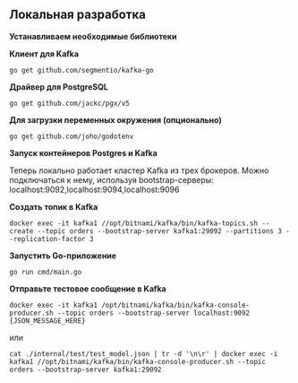 ## Локальная разработка

**Устанавливаем необходимые библиотеки**

**Клиент для Kafka**

`go get github.com/segmentio/kafka-go`

**Драйвер для PostgreSQL**

`go get github.com/jackc/pgx/v5`

**Для загрузки переменных окружения (опционально)**

`go get github.com/joho/godotenv`

**Запуск контейнеров Postgres и Kafka**

Теперь локально работает кластер Kafka из трех брокеров. Можно подключаться к нему, используя bootstrap-серверы: localhost:9092,localhost:9094,localhost:9096

**Создать топик в Kafka**

`docker exec -it kafka1 //opt/bitnami/kafka/bin/kafka-topics.sh --create --topic orders --bootstrap-server kafka1:29092 --partitions 3 --replication-factor 3`

**Запустить Go-приложение**

`go run cmd/main.go`

**Отправьте тестовое сообщение в Kafka**

`docker exec -it kafka1 /opt/bitnami/kafka/bin/kafka-console-producer.sh --topic orders --bootstrap-server localhost:9092 {JSON_MESSAGE_HERE}`

или

`cat ./internal/test/test_model.json | tr -d '\n\r' | docker exec -i kafka1 //opt/bitnami/kafka/bin/kafka-console-producer.sh --topic orders --bootstrap-server kafka1:29092`
